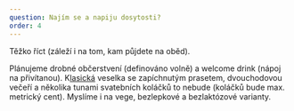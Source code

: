 ```yaml
---
question: Najím se a napiju dosytosti?
order: 4
---
```

Těžko říct (záleží i na tom, kam půjdete na oběd). 

Plánujeme drobné občerstvení (definováno volně) a welcome drink (nápoj na přivítanou). K[lasická](https://www.youtube.com/watch?v=i6lhF1103ig) veselka se zapíchnutým prasetem, dvouchodovou večeří a několika tunami svatebních koláčků to nebude (koláčků bude max. metrický cent). Myslíme i na vege, bezlepkové a bezlaktózové varianty.
